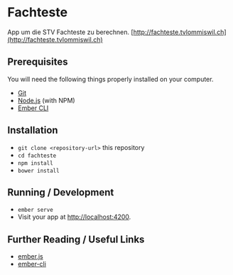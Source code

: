 # Fachteste

App um die STV Fachteste zu berechnen. [http://fachteste.tvlommiswil.ch](http://fachteste.tvlommiswil.ch)

## Prerequisites

You will need the following things properly installed on your computer.

* [Git](https://git-scm.com/)
* [Node.js](https://nodejs.org/) (with NPM)
* [Ember CLI](https://ember-cli.com/)


## Installation

* `git clone <repository-url>` this repository
* `cd fachteste`
* `npm install`
* `bower install`

## Running / Development

* `ember serve`
* Visit your app at [http://localhost:4200](http://localhost:4200).



## Further Reading / Useful Links

* [ember.js](http://emberjs.com/)
* [ember-cli](https://ember-cli.com/)
